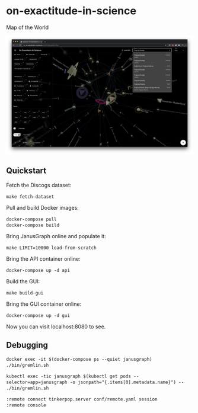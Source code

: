 # on-exactitude-in-science
Map of the World

<img src="screenshot.png" />

## Quickstart

Fetch the Discogs dataset:

```
make fetch-dataset
```

Pull and build Docker images:

```
docker-compose pull
docker-compose build
```

Bring JanusGraph online and populate it:

```
make LIMIT=10000 load-from-scratch
```

Bring the API container online:

```
docker-compose up -d api
```

Build the GUI:

```
make build-gui
```

Bring the GUI container online:

```
docker-compose up -d gui
```

Now you can visit localhost:8080 to see.

## Debugging

```
docker exec -it $(docker-compose ps --quiet janusgraph) ./bin/gremlin.sh
```

```
kubectl exec -tic janusgraph $(kubectl get pods --selector=app=janusgraph -o jsonpath="{.items[0].metadata.name}") -- ./bin/gremlin.sh
```

```
:remote connect tinkerpop.server conf/remote.yaml session
:remote console
```
